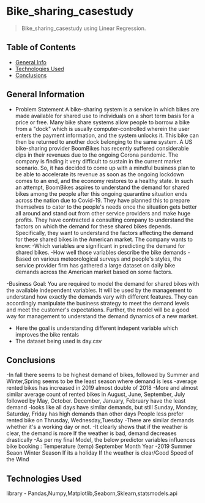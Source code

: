 # Bike_sharing_casestudy
> Bike_sharing_casestudy using Linear Regression.

## Table of Contents
* [General Info](#general-information)
* [Technologies Used](#technologies-used)
* [Conclusions](#conclusions)


## General Information
- Problem Statement
	A bike-sharing system is a service in which bikes are made available for shared use to individuals on a short term basis for a price or free. Many bike share systems allow people to borrow a bike from a "dock" which is usually computer-controlled wherein the user enters the payment information, and the system unlocks it. This bike can then be returned to another dock belonging to the same system.
	A US bike-sharing provider BoomBikes has recently suffered considerable dips in their revenues due to the ongoing Corona pandemic. The company is finding it very difficult to sustain in the current market scenario. So, it has decided to come up with a mindful business plan to be able to accelerate its revenue as soon as the ongoing lockdown comes to an end, and the economy restores to a healthy state. 
	In such an attempt, BoomBikes aspires to understand the demand for shared bikes among the people after this ongoing quarantine situation ends across the nation due to Covid-19. They have planned this to prepare themselves to cater to the people's needs once the situation gets better all around and stand out from other service providers and make huge profits.
	They have contracted a consulting company to understand the factors on which the demand for these shared bikes depends. Specifically, they want to understand the factors affecting the demand for these shared bikes in the American market. The company wants to know:
	-Which variables are significant in predicting the demand for shared bikes.
	-How well those variables describe the bike demands
	-Based on various meteorological surveys and people's styles, the service provider firm has gathered a large dataset on daily bike demands across the American market based on some factors. 


-Business Goal:
	You are required to model the demand for shared bikes with the available independent variables. It will be used by the management to understand how exactly the demands vary with different features. They can accordingly manipulate the business strategy to meet the demand levels and meet the customer's expectations. Further, the model will be a good way for management to understand the demand dynamics of a new market. 
- Here the goal is understanding different indepent variable which improves the bike rentals
- The dataset being used is day.csv



## Conclusions
-In fall there seems to be highest demand of bikes, followed by Summer and Winter,Spring seems to be the least season where demand is less
-average rented bikes has increased in 2019 almost double of 2018
-More and almost similar average count of rented bikes in August, June, September, July followed by May, October.
	December, January, February have the least demand
-looks like all days have similar demands, but still Sunday, Monday, Saturday, Friday has high demands than other days
	People less prefer rented bike on Thrusday, Wednesday,Tuesday
-There are similar demands whether it's a working day or not.
-It clearly shows that if the weather is clear, the demand is more
	If the weather is bad, demand decreases drastically
-As per my final Model, the below predictor variables influences bike booking :
	Temperature (temp)
	September Month
	Year -2019
	Summer Seaon
	Winter Season
	If its a holiday
	If the weather is clear/Good
	Speed of the Wind

## Technologies Used
library - Pandas,Numpy,Matplotlib,Seaborn,Sklearn,statsmodels.api







